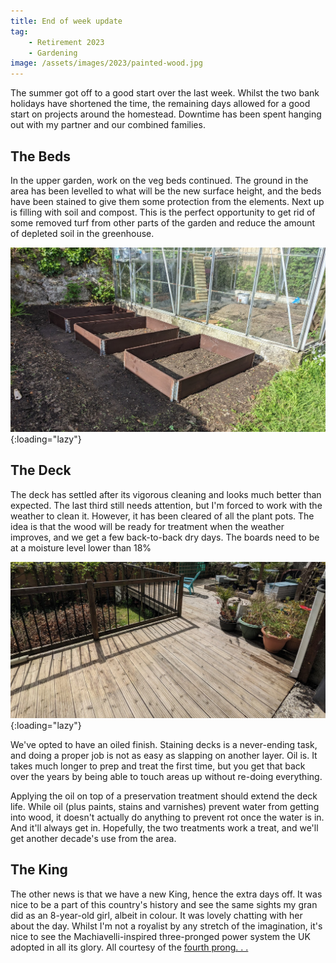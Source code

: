 ```yaml
---
title: End of week update
tag: 
    - Retirement 2023
    - Gardening
image: /assets/images/2023/painted-wood.jpg
---
```


The summer got off to a good start over the last week. Whilst the two bank holidays have shortened the time, the remaining days allowed for a good start on projects around the homestead. Downtime has been spent hanging out with my partner and our combined families.

## The Beds

In the upper garden, work on the veg beds continued. The ground in the area has been levelled to what will be the new surface height, and the beds have been stained to give them some protection from the elements. Next up is filling with soil and compost. This is the perfect opportunity to get rid of some removed turf from other parts of the garden and reduce the amount of depleted soil in the greenhouse.

![The stained veg beds in place](/assets/images/2023/stained-beds.jpg "Stained veg beds"){:loading="lazy"}

## The Deck

The deck has settled after its vigorous cleaning and looks much better than expected. The last third still needs attention, but I'm forced to work with the weather to clean it. However, it has been cleared of all the plant pots. The idea is that the wood will be ready for treatment when the weather improves, and we get a few back-to-back dry days. The boards need to be at a moisture level lower than 18%

![Partially cleaned decking are](/assets/images/2023/cleaned-deck.jpg "Cleaned decking area"){:loading="lazy"}

We've opted to have an oiled finish. Staining decks is a never-ending task, and doing a proper job is not as easy as slapping on another layer. Oil is. It takes much longer to prep and treat the first time, but you get that back over the years by being able to touch areas up without re-doing everything. 

Applying the oil on top of a preservation treatment should extend the deck life. While oil (plus paints, stains and varnishes) prevent water from getting into wood, it doesn't actually do anything to prevent rot once the water is in. And it'll always get in. Hopefully, the two treatments work a treat, and we'll get another decade's use from the area.

## The King

The other news is that we have a new King, hence the extra days off. It was nice to be a part of this country's history and see the same sights my gran did as an 8-year-old girl, albeit in colour. It was lovely chatting with her about the day. Whilst I'm not a royalist by any stretch of the imagination, it's nice to see the Machiavelli-inspired three-pronged power system the UK adopted in all its glory. All courtesy of the [fourth prong. . .](https://en.wikipedia.org/wiki/Fourth_Estate)
